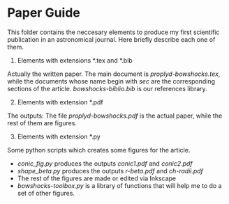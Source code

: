 # Paper Guide

This folder contains the neccesary elements to produce my first scientific publication in an
astronomical journal. Here briefly describe each one of them.

1. Elements with extensions *.tex and *.bib

Actually the written paper. The main document is *proplyd-bowshocks.tex*, while the
documents whose name begin with *sec* are the corresponding sections of the article.
*bowshocks-biblio.bib* is our references library.

2. Elements with extension *.pdf

The outputs: The file *proplyd-bowshocks.pdf* is the actual paper, while the rest of them
are figures.

3. Elements with extension *.py

Some python scripts which creates some figures for the article. 
  - *conic_fig.py* produces the outputs *conic1.pdf* and *conic2.pdf*
  - *shape_beta.py* produces the outputs *r-beta.pdf* and *ch-radii.pdf*
  - The rest of the figures are made or edited via Inkscape
  - *bowshocks-toolbox.py* is a library of functions that will help me to do a set of other figures.
